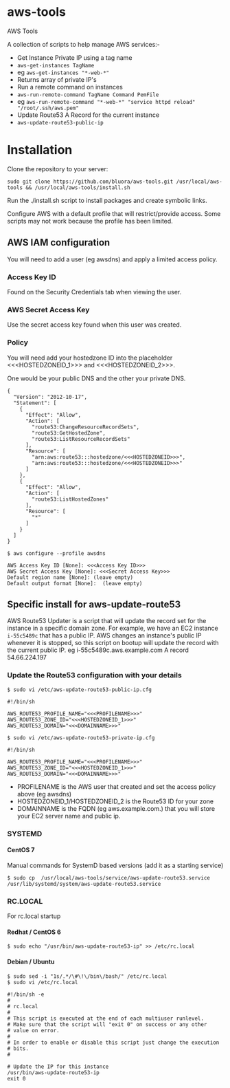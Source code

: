 # aws-tools
AWS Tools

A collection of scripts to help manage AWS services:-

* Get Instance Private IP using a tag name
 * `aws-get-instances TagName`
 * eg  `aws-get-instances "*-web-*"`
 * Returns array of private IP's
* Run a remote command on instances
 * `aws-run-remote-command TagName Command PemFile` 
 * eg  `aws-run-remote-command "*-web-*" "service httpd reload" "/root/.ssh/aws.pem"`
* Update Route53 A Record for the current instance
 * `aws-update-route53-public-ip`

# Installation

Clone the repository to your server:

`sudo git clone https://github.com/bluora/aws-tools.git /usr/local/aws-tools && /usr/local/aws-tools/install.sh`

Run the ./install.sh script to install packages and create symbolic links.

Configure AWS with a default profile that will restrict/provide access. Some scripts may not work because the profile has been limited.

## AWS IAM configuration

You will need to add a user (eg awsdns) and apply a limited access policy. 

### Access Key ID
Found on the Security Credentials tab when viewing the user.

### AWS Secret Access Key
Use the secret access key found when this user was created.

### Policy
You will need add your hostedzone ID into the placeholder <<<HOSTEDZONEID_1>>> and <<<HOSTEDZONEID_2>>>.

One would be your public DNS and the other your private DNS.

```
{
  "Version": "2012-10-17",
  "Statement": [
    {
      "Effect": "Allow",
      "Action": [
        "route53:ChangeResourceRecordSets",
        "route53:GetHostedZone",
        "route53:ListResourceRecordSets"
      ],
      "Resource": [
        "arn:aws:route53:::hostedzone/<<<HOSTEDZONEID>>>",
        "arn:aws:route53:::hostedzone/<<<HOSTEDZONEID>>>"
      ]
    },
    {
      "Effect": "Allow",
      "Action": [
        "route53:ListHostedZones"
      ],
      "Resource": [
        "*"
      ]
    }
  ]
}
```

```
$ aws configure --profile awsdns

AWS Access Key ID [None]: <<<Access Key ID>>>
AWS Secret Access Key [None]: <<<Secret Access Key>>>
Default region name [None]: (leave empty)
Default output format [None]:  (leave empty)

```

## Specific install for aws-update-route53

AWS Route53 Updater is a script that will update the record set for the instance in a specific domain zone. For example, we have an EC2 instance `i-55c5489c` that has a public IP. AWS changes an instance's public IP whenever it is stopped, so this script on bootup will update the record with the current public IP. eg i-55c5489c.aws.example.com A record 54.66.224.197

### Update the Route53 configuration with your details

```
$ sudo vi /etc/aws-update-route53-public-ip.cfg

#!/bin/sh

AWS_ROUTE53_PROFILE_NAME="<<<PROFILENAME>>>"
AWS_ROUTE53_ZONE_ID="<<<HOSTEDZONEID_1>>>"
AWS_ROUTE53_DOMAIN="<<<DOMAINNAME>>>"
```

```
$ sudo vi /etc/aws-update-route53-private-ip.cfg

#!/bin/sh

AWS_ROUTE53_PROFILE_NAME="<<<PROFILENAME>>>"
AWS_ROUTE53_ZONE_ID="<<<HOSTEDZONEID_1>>>"
AWS_ROUTE53_DOMAIN="<<<DOMAINNAME>>>"
```

* PROFILENAME is the AWS user that created and set the access policy above (eg awsdns)
* HOSTEDZONEID_1/HOSTEDZONEID_2 is the Route53 ID for your zone
* DOMAINNAME is the FQDN (eg aws.example.com.) that you will store your EC2 server name and public ip.

### SYSTEMD

#### CentOS 7
Manual commands for SystemD based versions (add it as a starting service)

```
$ sudo cp  /usr/local/aws-tools/service/aws-update-route53.service /usr/lib/systemd/system/aws-update-route53.service
```

### RC.LOCAL
For rc.local startup

#### Redhat / CentOS 6
```
$ sudo echo "/usr/bin/aws-update-route53-ip" >> /etc/rc.local
```

#### Debian / Ubuntu

```
$ sudo sed -i "1s/.*/\#\!\/bin\/bash/" /etc/rc.local
$ sudo vi /etc/rc.local
```

```
#!/bin/sh -e
#
# rc.local
#
# This script is executed at the end of each multiuser runlevel.
# Make sure that the script will "exit 0" on success or any other
# value on error.
#
# In order to enable or disable this script just change the execution
# bits.
#

# Update the IP for this instance
/usr/bin/aws-update-route53-ip
exit 0
```

